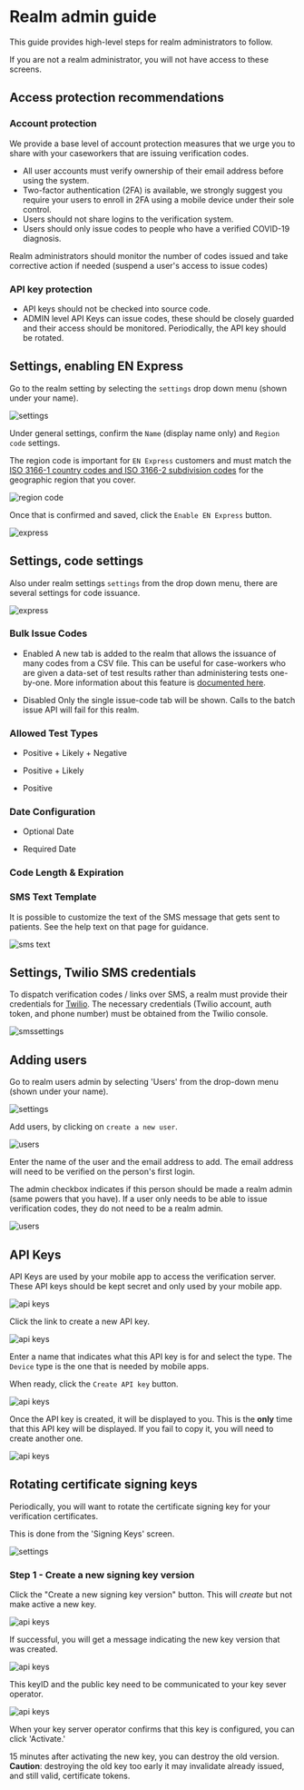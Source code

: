 # Realm admin guide

This guide provides high-level steps for realm administrators to follow.

If you are not a realm administrator, you will not have access to these screens.

## Access protection recommendations

### Account protection

We provide a base level of account protection measures that we urge you to share with your caseworkers that are issuing verification codes.

* All user accounts must verify ownership of their email address before using the system.
* Two-factor authentication (2FA) is available, we strongly suggest you require your users to enroll in 2FA
  using a mobile device under their sole control.
* Users should not share logins to the verification system.
* Users should only issue codes to people who have a verified COVID-19 diagnosis.

Realm administrators should monitor the number of codes issued and take corrective action if needed (suspend a user's access to issue codes)

### API key protection

* API keys should not be checked into source code.
* ADMIN level API Keys can issue codes, these should be closely guarded and their access should be monitored. Periodically, the API key should be rotated.


## Settings, enabling EN Express

Go to the realm setting by selecting the `settings` drop down menu (shown under your name).

![settings](images/admin/menu_settings.png "Click on your name and select 'settings'")

Under general settings, confirm the `Name` (display name only) and `Region code` settings.

The region code is important for `EN Express` customers and must match the
[ISO 3166-1 country codes and ISO 3166-2 subdivision codes](https://en.wikipedia.org/wiki/List_of_ISO_3166_country_codes)
for the geographic region that you cover.

![region code](images/admin/settings02.png "Confirm your region code")

Once that is confirmed and saved, click the `Enable EN Express` button.

![express](images/admin/settings03.png "Enable EN Express")

## Settings, code settings

Also under realm settings `settings` from the drop down menu, there are several settings for code issuance.

![express](images/admin/settings_code.png "Code settings")

### Bulk Issue Codes

  * Enabled
    A new tab is added to the realm that allows the issuance of many codes from a CSV file.
    This can be useful for case-workers who are given a data-set of test results rather than
    administering tests one-by-one.
    More information about this feature is [documented here](https://example.com).

  * Disabled
    Only the single issue-code tab will be shown. Calls to the batch issue API will fail
    for this realm.

### Allowed Test Types

  * Positive + Likely + Negative

  * Positive + Likely

  * Positive

### Date Configuration

  * Optional Date

  * Required Date

### Code Length & Expiration

### SMS Text Template

It is possible to customize the text of the SMS message that gets sent to patients.
See the help text on that page for guidance.

![sms text](images/admin/settings04.png "SMS Template")

## Settings, Twilio SMS credentials

To dispatch verification codes / links over SMS, a realm must provide their credentials for [Twilio](https://www.twilio.com/). The necessary credentials (Twilio account, auth token, and phone number)
must be obtained from the Twilio console.

![smssettings](images/admin/sms01.png "SMS settings")

## Adding users

Go to realm users admin by selecting 'Users' from the drop-down menu (shown under your name).

![settings](images/admin/menu_users.png "Click on your name and select 'Users'")

Add users, by clicking on `create a new user`.

![users](images/admin/users01.png "User listing")

Enter the name of the user and the email address to add. The email address will need to be verified on the person's first login.

The admin checkbox indicates if this person should be made a realm admin (same powers that you have).
If a user only needs to be able to issue verification codes, they do not need to be a realm admin.

![users](images/admin/users02.png "User listing")

## API Keys

API Keys are used by your mobile app to access the verification server.
These API keys should be kept secret and only used by your mobile app.

![api keys](images/admin/menu_apikeys.png "Click on your name and select 'API Keys'")

Click the link to create a new API key.

![api keys](images/admin/apikeys01.png "Click on create a new API key")

Enter a name that indicates what this API key is for and select the type.
The `Device` type is the one that is needed by mobile apps.

When ready, click the `Create API key` button.

![api keys](images/admin/apikeys02.png "Create API key")

Once the API key is created, it will be displayed to you.
This is the __only__ time that this API key will be displayed.
If you fail to copy it, you will need to create another one.

![api keys](images/admin/apikeys03.png "API key created")

## Rotating certificate signing keys

Periodically, you will want to rotate the certificate signing key for your verification certificates.

This is done from the 'Signing Keys' screen.

![settings](images/admin/menu_signing.png "Click on your name and select 'Signing Keys'")

### Step 1 - Create a new signing key version

Click the "Create a new signing key version" button. This will _create_ but not make active a new key.

![api keys](images/admin/keys01.png "API key created")

If successful, you will get a message indicating the new key version that was created.

![api keys](images/admin/keys02.png "successful")

This keyID and the public key need to be communicated to your key sever operator.

![api keys](images/admin/keys03.png "successful")

When your key server operator confirms that this key is configured, you can click 'Activate.'

15 minutes after activating the new key, you can destroy the old version.
__Caution__: destroying the old key too early it may invalidate already issued, and still valid, certificate tokens.
